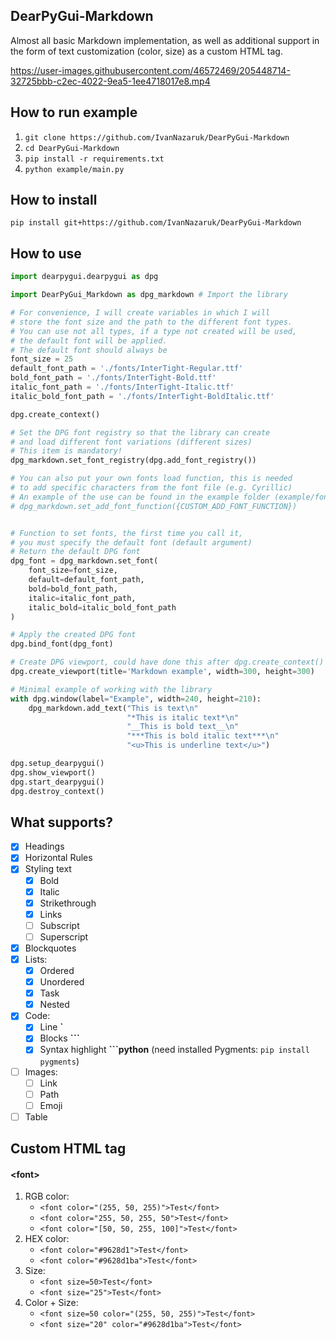 ## DearPyGui-Markdown
Almost all basic Markdown implementation, as well as additional support in the form of text customization (color, size) as a custom HTML tag.



https://user-images.githubusercontent.com/46572469/205448714-32725bbb-c2ec-4022-9ea5-1ee4718017e8.mp4




## How to run example
1. `git clone https://github.com/IvanNazaruk/DearPyGui-Markdown`
2. `cd DearPyGui-Markdown`
3. `pip install -r requirements.txt`
5. `python example/main.py`


## How to install
`pip install git+https://github.com/IvanNazaruk/DearPyGui-Markdown`


## How to use
```python
import dearpygui.dearpygui as dpg

import DearPyGui_Markdown as dpg_markdown # Import the library

# For convenience, I will create variables in which I will 
# store the font size and the path to the different font types.
# You can use not all types, if a type not created will be used, 
# the default font will be applied.
# The default font should always be
font_size = 25
default_font_path = './fonts/InterTight-Regular.ttf'
bold_font_path = './fonts/InterTight-Bold.ttf'
italic_font_path = './fonts/InterTight-Italic.ttf'
italic_bold_font_path = './fonts/InterTight-BoldItalic.ttf'

dpg.create_context()

# Set the DPG font registry so that the library can create 
# and load different font variations (different sizes)
# This item is mandatory!
dpg_markdown.set_font_registry(dpg.add_font_registry())

# You can also put your own fonts load function, this is needed 
# to add specific characters from the font file (e.g. Cyrillic)
# An example of the use can be found in the example folder (example/font.py)
# dpg_markdown.set_add_font_function({CUSTOM_ADD_FONT_FUNCTION})


# Function to set fonts, the first time you call it, 
# you must specify the default font (default argument)
# Return the default DPG font
dpg_font = dpg_markdown.set_font(
    font_size=font_size,
    default=default_font_path,
    bold=bold_font_path,
    italic=italic_font_path,
    italic_bold=italic_bold_font_path
)

# Apply the created DPG font
dpg.bind_font(dpg_font)

# Create DPG viewport, could have done this after dpg.create_context()
dpg.create_viewport(title='Markdown example', width=300, height=300)

# Minimal example of working with the library
with dpg.window(label="Example", width=240, height=210):
    dpg_markdown.add_text("This is text\n"
                          "*This is italic text*\n"
                          "__This is bold text__\n"
                          "***This is bold italic text***\n"
                          "<u>This is underline text</u>")

dpg.setup_dearpygui()
dpg.show_viewport()
dpg.start_dearpygui()
dpg.destroy_context()
```
## What supports?
- [x] Headings
- [x] Horizontal Rules
- [x] Styling text
    - [x] Bold
    - [x] Italic
    - [x] Strikethrough
    - [x] Links
    - [ ] Subscript
    - [ ] Superscript
- [x] Blockquotes
- [x] Lists:
    - [x] Ordered
    - [x] Unordered 
    - [x] Task
    - [x] Nested
- [x] Code:
   - [x] Line **\`**
   - [x] Blocks **\`\`\`**
   - [x] Syntax highlight **\`\`\`python** (need installed Pygments: `pip install pygments`)
- [ ] Images:
   - [ ] Link
   - [ ] Path
   - [ ] Emoji
- [ ] Table
## Custom HTML tag
#### \<font\>
1. RGB color: 
   - `<font color="(255, 50, 255)">Test</font>`
   - `<font color="255, 50, 255, 50">Test</font>`          
   - `<font color="[50, 50, 255, 100]">Test</font>`   
2. HEX color:
   - `<font color="#9628d1">Test</font>`  
   - `<font color="#9628d1ba">Test</font>`  
3. Size:
   - `<font size=50>Test</font>`  
   - `<font size="25">Test</font>` 
4. Color + Size:
   - `<font size=50 color="(255, 50, 255)">Test</font>`  
   - `<font size="20" color="#9628d1ba">Test</font>`  
